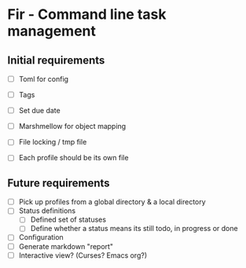 # Fir - Command line task management

## Initial requirements
- [ ] Toml for config
- [ ] Tags
- [ ] Set due date
- [ ] Marshmellow for object mapping
- [ ] File locking / tmp file
- [ ] Each profile should be its own file


## Future requirements
- [ ] Pick up profiles from a global directory & a local directory
- [ ] Status definitions 
  - [ ] Defined set of statuses 
  - [ ] Define whether a status means its still todo, in progress or done
- [ ] Configuration
- [ ] Generate markdown "report"
- [ ] Interactive view? (Curses? Emacs org?)